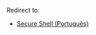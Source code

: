 Redirect to:

*   [Secure Shell (Português)](/index.php/Secure_Shell_(Portugu%C3%AAs) "Secure Shell (Português)")